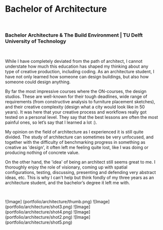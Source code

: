 # Bachelor of Architecture
<br>

### Bachelor Architecture & The Build Environment | TU Delft University of Technology
<br>

While I have completely deviated from the path of architect, I cannot understate how much this education has shaped my thinking about any type of creative production, including coding. As an architecture student, I have not only learned how someone can design buildings, but also how someone could design anything. 

By far the most impressive courses where the ON-courses, the design studios. These are well-known for their tough deadlines, wide range of requirements (from constructive analysis to furniture placement sketches), and their creative complexity (design what a city would look like in 50 years). It was here that your creative process and workflows really got tested on a personal level. They say that the best lessons are often the most painful ones, so let’s say that I learned a lot :).

My opinion on the field of architecture as I experienced it is still quite divided. The study of architecture can sometimes be very unfocused, and together with the difficulty of benchmarking progress in something as creative as 'design', it often left me feeling quite lost, like I was doing or producing nothing of concrete value.

On the other hand, the 'idea' of being an architect still seems great to me. I thoroughly enjoy the role of visionary, coming up with spatial configurations, testing, discussing, presenting and defending very abstract ideas, etc. This is why I can't help but think fondly of my three years as an architecture student, and the bachelor’s degree it left me with.

<br>

![Image] (portfolio/architecture/thumb.png)
![Image] (portfolio/architecture/shot3.png)
![Image] (portfolio/architecture/shot4.png)
![Image] (portfolio/architecture/shot2.png)
![Image] (portfolio/architecture/shot5.png)
